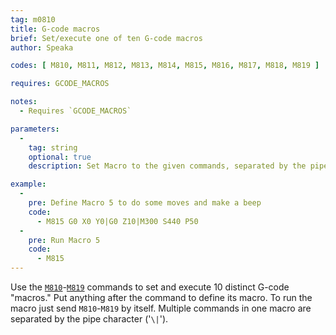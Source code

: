 ```yaml
---
tag: m0810
title: G-code macros
brief: Set/execute one of ten G-code macros
author: Speaka

codes: [ M810, M811, M812, M813, M814, M815, M816, M817, M818, M819 ]

requires: GCODE_MACROS

notes:
  - Requires `GCODE_MACROS`

parameters:
  -
    tag: string
    optional: true
    description: Set Macro to the given commands, separated by the pipe character.

example:
  -
    pre: Define Macro 5 to do some moves and make a beep
    code:
      - M815 G0 X0 Y0|G0 Z10|M300 S440 P50
  -
    pre: Run Macro 5
    code:
      - M815
---
```


Use the [`M810`](/docs/gcode/M810-M819.html)-[`M819`](/docs/gcode/M810-M819.html) commands to set and execute 10 distinct G-code "macros." Put anything after the command to define its macro. To run the macro just send `M810`-`M819` by itself. Multiple commands in one macro are separated by the pipe character ('`\|`').
